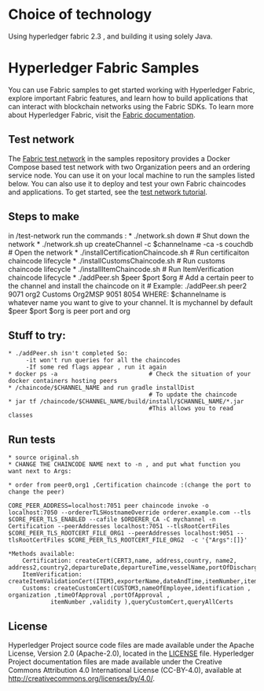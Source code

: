 [//]: # (SPDX-License-Identifier: CC-BY-4.0)
# Choice of technology
Using hyperledger fabric 2.3 , and building it using solely Java.

# Hyperledger Fabric Samples

You can use Fabric samples to get started working with Hyperledger Fabric, explore important Fabric features, and learn how to build applications that can interact with blockchain networks using the Fabric SDKs. To learn more about Hyperledger Fabric, visit the [Fabric documentation](https://hyperledger-fabric.readthedocs.io/en/latest).


## Test network

The [Fabric test network](test-network) in the samples repository provides a Docker Compose based test network with two
Organization peers and an ordering service node. You can use it on your local machine to run the samples listed below.
You can also use it to deploy and test your own Fabric chaincodes and applications. To get started, see
the [test network tutorial](https://hyperledger-fabric.readthedocs.io/en/latest/test_network.html).

## Steps to make

in /test-network run the commands : 
	* ./network.sh down 					# Shut down the network
	* ./network.sh up createChannel -c $channelname -ca -s couchdb  # Open the network 
	* ./installCertificationChaincode.sh   	# Run certificaiton chaincode lifecycle 
	* ./installCustomsChaincode.sh 		   	# Run customs chaincode lifecycle 
	* ./installItemChaincode.sh 			# Run ItemVerification chaincode lifecycle 
	* ./addPeer.sh $peer $port $org 		# Add a certain peer to the channel and install the chaincode on it 
											# Example: ./addPeer.sh peer2 9071 org2 Customs Org2MSP 9051 8054
WHERE:
$channelname is whatever name you want to give to your channel. It is mychannel by default
$peer $port $org is peer port and org 

## Stuff to try:
	* ./addPeer.sh isn't completed So:
		 -it won't run queries for all the chaincodes
		 -If some red flags appear , run it again
	* docker ps -a 							# Check the situation of your docker containers hosting peers
	* /chaincode/$CHANNEL_NAME and run gradle installDist
											# To update the chaincode
	* jar tf /chaincode/$CHANNEL_NAME/build/install/$CHANNEL_NAME/*.jar
											#This allows you to read classes

## Run tests
	* source original.sh
	* CHANGE THE CHAINCODE NAME next to -n , and put what function you want next to Args:

	* order from peer0,org1 ,Certification chaincode :(change the port to change the peer)

	CORE_PEER_ADDRESS=localhost:7051 peer chaincode invoke -o localhost:7050 --ordererTLSHostnameOverride orderer.example.com --tls $CORE_PEER_TLS_ENABLED --cafile $ORDERER_CA -C mychannel -n Certification --peerAddresses localhost:7051 --tlsRootCertFiles $CORE_PEER_TLS_ROOTCERT_FILE_ORG1 --peerAddresses localhost:9051 --tlsRootCertFiles $CORE_PEER_TLS_ROOTCERT_FILE_ORG2  -c '{"Args":[]}' 

	*Methods available:
		Certification: createCert(CERT3,name, address,country, name2, address2,country2,departureDate,departureTime,vesselName,portOfDischarge,itemNumber,itemDescription,origin,packageNumber,packageType,quantity,grossWeight,invoiceDate,invoiceNumber),queryCert(CERT0),queryAllCerts,validateTransaction(CERT0)
		ItemVerification: createItemValidationCert(ITEM3,exporterName,dateAndTime,itemNumber,itemDescription,origin,packageNumber,packageType,quantity,grossWeight,invoiceDate,invoiceNumber),queryAllCerts,queryCert(ITEM0)
		Customs: createCustomCert(CUSTOM3,nameOfEmployee,identification , organization ,timeOfApproval ,portOfApproval , 
                itemNumber ,validity ),queryCustomCert,queryAllCerts
	 

## License <a name="license"></a>

Hyperledger Project source code files are made available under the Apache
License, Version 2.0 (Apache-2.0), located in the [LICENSE](LICENSE) file.
Hyperledger Project documentation files are made available under the Creative
Commons Attribution 4.0 International License (CC-BY-4.0), available at http://creativecommons.org/licenses/by/4.0/.